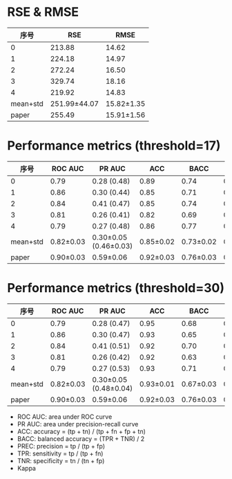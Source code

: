 # RSE & RMSE

| 序号     | RSE          | RMSE       |
|----------|--------------|------------|
| 0        | 213.88       | 14.62      |
| 1        | 224.18       | 14.97      |
| 2        | 272.24       | 16.50      |
| 3        | 329.74       | 18.16      |
| 4        | 219.92       | 14.83      |
| mean+std | 251.99±44.07 | 15.82±1.35 |
| paper    | 255.49       | 15.91±1.56 |

# Performance metrics (threshold=17)

| 序号     | ROC AUC   | PR AUC                | ACC       | BACC      | PREC      | TPR       | TNR       | Kappa     |
|----------|-----------|-----------------------|-----------|-----------|-----------|-----------|-----------|-----------|
| 0        | 0.79      | 0.28 (0.48)           | 0.89      | 0.74      | 0.68      | 0.52      | 0.95      | 0.53      |
| 1        | 0.86      | 0.30 (0.44)           | 0.85      | 0.71      | 0.74      | 0.47      | 0.95      | 0.49      |
| 2        | 0.84      | 0.41 (0.47)           | 0.85      | 0.74      | 0.78      | 0.54      | 0.95      | 0.54      |
| 3        | 0.81      | 0.26 (0.41)           | 0.82      | 0.69      | 0.73      | 0.44      | 0.95      | 0.45      |
| 4        | 0.79      | 0.27 (0.48)           | 0.86      | 0.77      | 0.74      | 0.59      | 0.94      | 0.57      |
| mean+std | 0.82±0.03 | 0.30±0.05 (0.46±0.03) | 0.85±0.02 | 0.73±0.02 | 0.73±0.03 | 0.51±0.05 | 0.95±0.01 | 0.52±0.04 |
| paper    | 0.90±0.03 | 0.59±0.06             | 0.92±0.03 | 0.76±0.03 | 0.56±0.11 | 0.57±0.09 | 0.95±0.03 | 0.51±0.04 |

# Performance metrics (threshold=30)

| 序号     | ROC AUC   | PR AUC                | ACC       | BACC      | PREC      | TPR       | TNR       | Kappa     |
|----------|-----------|-----------------------|-----------|-----------|-----------|-----------|-----------|-----------|
| 0        | 0.79      | 0.28 (0.47)           | 0.95      | 0.68      | 0.66      | 0.37      | 0.99      | 0.45      |
| 1        | 0.86      | 0.30 (0.47)           | 0.93      | 0.65      | 0.75      | 0.31      | 0.99      | 0.41      |
| 2        | 0.84      | 0.41 (0.51)           | 0.92      | 0.70      | 0.76      | 0.41      | 0.98      | 0.49      |
| 3        | 0.81      | 0.26 (0.42)           | 0.92      | 0.63      | 0.70      | 0.27      | 0.99      | 0.35      |
| 4        | 0.79      | 0.27 (0.53)           | 0.93      | 0.71      | 0.78      | 0.43      | 0.99      | 0.52      |
| mean+std | 0.82±0.03 | 0.30±0.05 (0.48±0.04) | 0.93±0.01 | 0.67±0.03 | 0.73±0.04 | 0.36±0.06 | 0.99±0.00 | 0.44±0.06 |
| paper    | 0.90±0.03 | 0.59±0.06             | 0.92±0.03 | 0.76±0.03 | 0.56±0.11 | 0.57±0.09 | 0.95±0.03 | 0.51±0.04 |

* ROC AUC: area under ROC curve
* PR AUC: area under precision-recall curve
* ACC: accuracy = (tp + tn) / (tp + fn + fp + tn)
* BACC: balanced accuracy = (TPR + TNR) / 2
* PREC: precision = tp / (tp + fp)
* TPR: sensitivity = tp / (tp + fn)
* TNR: specificity = tn / (tn + fp)
* Kappa
